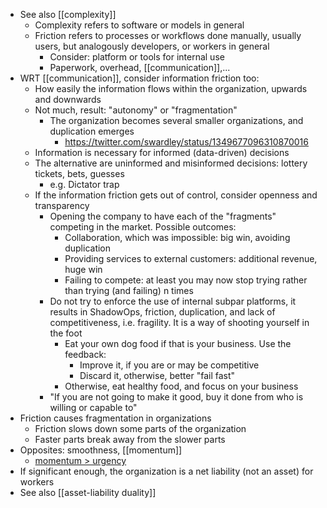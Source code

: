 - See also [[complexity]]
	- Complexity refers to software or models in general
	- Friction refers to processes or workflows done manually, usually users, but analogously developers, or workers in general
		- Consider: platform or tools for internal use
		- Paperwork, overhead, [[communication]],...
- WRT [[communication]], consider information friction too:
	- How easily the information flows within the organization, upwards and downwards
	- Not much, result: "autonomy" or "fragmentation"
		- The organization becomes several smaller organizations, and duplication emerges
			- https://twitter.com/swardley/status/1349677096310870016
	- Information is necessary for informed (data-driven) decisions
	- The alternative are uninformed and misinformed decisions: lottery tickets, bets, guesses
		- e.g. Dictator trap
	- If the information friction gets out of control, consider openness and transparency
		- Opening the company to have each of the "fragments" competing in the market. Possible outcomes:
		  * Collaboration, which was impossible: big win, avoiding duplication
		  * Providing services to external customers: additional revenue, huge win
		  * Failing to compete: at least you may now stop trying rather than trying (and failing) n times
		- Do not try to enforce the use of internal subpar platforms, it results in ShadowOps, friction, duplication, and lack of competitiveness, i.e. fragility. It is a way of shooting yourself in the foot
		  * Eat your own dog food if that is your business. Use the feedback:
		      * Improve it, if you are or may be competitive
		      * Discard it, otherwise, better "fail fast"
		  * Otherwise, eat healthy food, and focus on your business
		- "If you are not going to make it good, buy it done from who is willing or capable to"
- Friction causes fragmentation in organizations
  * Friction slows down some parts of the organization
  * Faster parts break away from the slower parts
- Opposites: smoothness, [[momentum]]
	- [momentum > urgency](https://testobsessed.com/2020/02/momentum-urgency/)
- If significant enough, the organization is a net liability (not an asset) for workers
- See also [[asset-liability duality]]